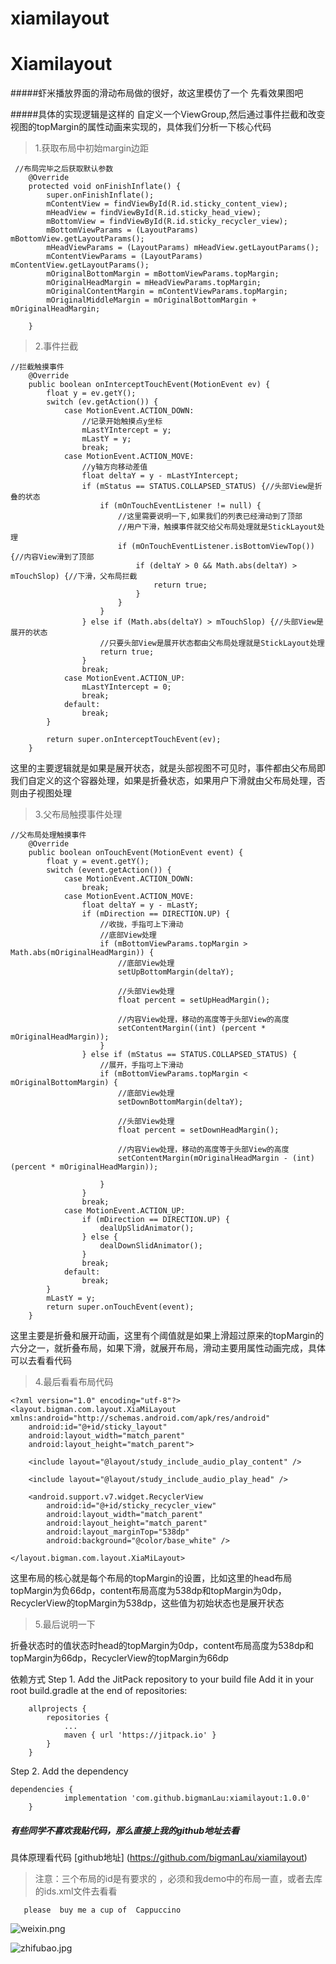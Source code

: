# xiamilayout
# Xiamilayout 

#####虾米播放界面的滑动布局做的很好，故这里模仿了一个
先看效果图吧


#####具体的实现逻辑是这样的
自定义一个ViewGroup,然后通过事件拦截和改变视图的topMargin的属性动画来实现的，具体我们分析一下核心代码

>1.获取布局中初始margin边距
````
 //布局完毕之后获取默认参数
    @Override
    protected void onFinishInflate() {
        super.onFinishInflate();
        mContentView = findViewById(R.id.sticky_content_view);
        mHeadView = findViewById(R.id.sticky_head_view);
        mBottomView = findViewById(R.id.sticky_recycler_view);
        mBottomViewParams = (LayoutParams) mBottomView.getLayoutParams();
        mHeadViewParams = (LayoutParams) mHeadView.getLayoutParams();
        mContentViewParams = (LayoutParams) mContentView.getLayoutParams();
        mOriginalBottomMargin = mBottomViewParams.topMargin;
        mOriginalHeadMargin = mHeadViewParams.topMargin;
        mOriginalContentMargin = mContentViewParams.topMargin;
        mOriginalMiddleMargin = mOriginalBottomMargin + mOriginalHeadMargin;

    }
````
>2.事件拦截
````
//拦截触摸事件
    @Override
    public boolean onInterceptTouchEvent(MotionEvent ev) {
        float y = ev.getY();
        switch (ev.getAction()) {
            case MotionEvent.ACTION_DOWN:
                //记录开始触摸点y坐标
                mLastYIntercept = y;
                mLastY = y;
                break;
            case MotionEvent.ACTION_MOVE:
                //y轴方向移动差值
                float deltaY = y - mLastYIntercept;
                if (mStatus == STATUS.COLLAPSED_STATUS) {//头部View是折叠的状态
                    if (mOnTouchEventListener != null) {
                        //这里需要说明一下,如果我们的列表已经滑动到了顶部
                        //用户下滑，触摸事件就交给父布局处理就是StickLayout处理
                        if (mOnTouchEventListener.isBottomViewTop()) {//内容View滑到了顶部
                            if (deltaY > 0 && Math.abs(deltaY) > mTouchSlop) {//下滑，父布局拦截
                                return true;
                            }
                        }
                    }
                } else if (Math.abs(deltaY) > mTouchSlop) {//头部View是展开的状态
                    //只要头部View是展开状态都由父布局处理就是StickLayout处理
                    return true;
                }
                break;
            case MotionEvent.ACTION_UP:
                mLastYIntercept = 0;
                break;
            default:
                break;
        }

        return super.onInterceptTouchEvent(ev);
    }
````
这里的主要逻辑就是如果是展开状态，就是头部视图不可见时，事件都由父布局即我们自定义的这个容器处理，如果是折叠状态，如果用户下滑就由父布局处理，否则由子视图处理
>3.父布局触摸事件处理
````
//父布局处理触摸事件
    @Override
    public boolean onTouchEvent(MotionEvent event) {
        float y = event.getY();
        switch (event.getAction()) {
            case MotionEvent.ACTION_DOWN:
                break;
            case MotionEvent.ACTION_MOVE:
                float deltaY = y - mLastY;
                if (mDirection == DIRECTION.UP) {
                    //收拢，手指可上下滑动
                    //底部View处理
                    if (mBottomViewParams.topMargin > Math.abs(mOriginalHeadMargin)) {
                        //底部View处理
                        setUpBottomMargin(deltaY);

                        //头部View处理
                        float percent = setUpHeadMargin();

                        //内容View处理，移动的高度等于头部View的高度
                        setContentMargin((int) (percent * mOriginalHeadMargin));
                    }
                } else if (mStatus == STATUS.COLLAPSED_STATUS) {
                    //展开，手指可上下滑动
                    if (mBottomViewParams.topMargin < mOriginalBottomMargin) {
                        //底部View处理
                        setDownBottomMargin(deltaY);

                        //头部View处理
                        float percent = setDownHeadMargin();

                        //内容View处理，移动的高度等于头部View的高度
                        setContentMargin(mOriginalHeadMargin - (int) (percent * mOriginalHeadMargin));

                    }
                }
                break;
            case MotionEvent.ACTION_UP:
                if (mDirection == DIRECTION.UP) {
                    dealUpSlidAnimator();
                } else {
                    dealDownSlidAnimator();
                }
                break;
            default:
                break;
        }
        mLastY = y;
        return super.onTouchEvent(event);
    }
````
这里主要是折叠和展开动画，这里有个阈值就是如果上滑超过原来的topMargin的六分之一，就折叠布局，如果下滑，就展开布局，滑动主要用属性动画完成，具体可以去看看代码


>4.最后看看布局代码
````
<?xml version="1.0" encoding="utf-8"?>
<layout.bigman.com.layout.XiaMiLayout xmlns:android="http://schemas.android.com/apk/res/android"
    android:id="@+id/sticky_layout"
    android:layout_width="match_parent"
    android:layout_height="match_parent">

    <include layout="@layout/study_include_audio_play_content" />

    <include layout="@layout/study_include_audio_play_head" />

    <android.support.v7.widget.RecyclerView
        android:id="@+id/sticky_recycler_view"
        android:layout_width="match_parent"
        android:layout_height="match_parent"
        android:layout_marginTop="538dp"
        android:background="@color/base_white" />

</layout.bigman.com.layout.XiaMiLayout>
````
这里布局的核心就是每个布局的topMargin的设置，比如这里的head布局topMargin为负66dp，content布局高度为538dp和topMargin为0dp，RecyclerView的topMargin为538dp，这些值为初始状态也是展开状态
>5.最后说明一下

折叠状态时的值状态时head的topMargin为0dp，content布局高度为538dp和topMargin为66dp，RecyclerView的topMargin为66dp



依赖方式
Step 1. Add the JitPack repository to your build file
Add it in your root build.gradle at the end of repositories:

````
	allprojects {
		repositories {
			...
			maven { url 'https://jitpack.io' }
		}
	}
````
Step 2. Add the dependency
````
dependencies {
	        implementation 'com.github.bigmanLau:xiamilayout:1.0.0'
	}
````


##### 有些同学不喜欢我贴代码，那么直接上我的github地址去看

具体原理看代码 
[github地址] (https://github.com/bigmanLau/xiamilayout)

>注意：三个布局的id是有要求的 ，必须和我demo中的布局一直，或者去库的ids.xml文件去看看



       please  buy me a cup of  Cappuccino
![weixin.png](https://upload-images.jianshu.io/upload_images/12262980-bf63eba14451d236.png?imageMogr2/auto-orient/strip%7CimageView2/2/w/1240)

![zhifubao.jpg](https://upload-images.jianshu.io/upload_images/12262980-41391bb7afb9c1b5.jpg?imageMogr2/auto-orient/strip%7CimageView2/2/w/1240)
